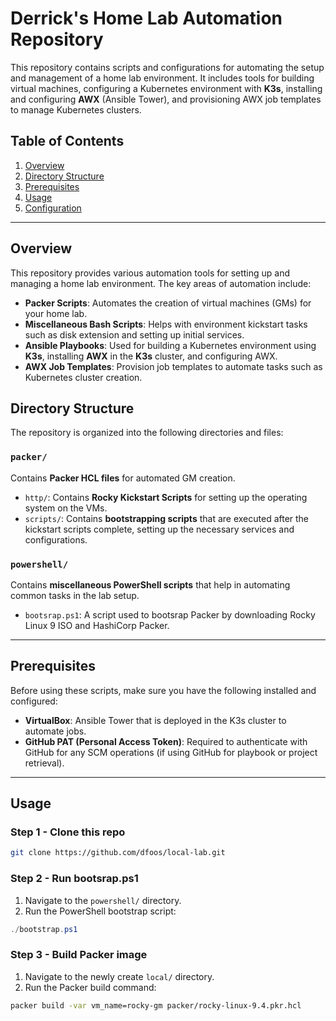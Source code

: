 # Derrick's Home Lab Automation Repository

This repository contains scripts and configurations for automating the setup and management of a home lab environment. It includes tools for building virtual machines, configuring a Kubernetes environment with **K3s**, installing and configuring **AWX** (Ansible Tower), and provisioning AWX job templates to manage Kubernetes clusters.

## Table of Contents
1. [Overview](#overview)
2. [Directory Structure](#directory-structure)
3. [Prerequisites](#prerequisites)
4. [Usage](#usage)
5. [Configuration](#configuration)

---

## Overview

This repository provides various automation tools for setting up and managing a home lab environment. The key areas of automation include:

- **Packer Scripts**: Automates the creation of virtual machines (GMs) for your home lab.
- **Miscellaneous Bash Scripts**: Helps with environment kickstart tasks such as disk extension and setting up initial services.
- **Ansible Playbooks**: Used for building a Kubernetes environment using **K3s**, installing **AWX** in the **K3s** cluster, and configuring AWX.
- **AWX Job Templates**: Provision job templates to automate tasks such as Kubernetes cluster creation.

## Directory Structure

The repository is organized into the following directories and files:

### `packer/`
Contains **Packer HCL files** for automated GM creation.

- `http/`: Contains **Rocky Kickstart Scripts** for setting up the operating system on the VMs.
- `scripts/`: Contains **bootstrapping scripts** that are executed after the kickstart scripts complete, setting up the necessary services and configurations.

### `powershell/`
Contains **miscellaneous PowerShell scripts** that help in automating common tasks in the lab setup.

- `bootsrap.ps1`: A script used to bootsrap Packer by downloading Rocky Linux 9 ISO and HashiCorp Packer.

---

## Prerequisites

Before using these scripts, make sure you have the following installed and configured:

- **VirtualBox**: Ansible Tower that is deployed in the K3s cluster to automate jobs.
- **GitHub PAT (Personal Access Token)**: Required to authenticate with GitHub for any SCM operations (if using GitHub for playbook or project retrieval).


---

## Usage

### Step 1 - Clone this repo
```bash
git clone https://github.com/dfoos/local-lab.git
```                                                                                                                                                                                
### Step 2 - Run bootsrap.ps1
1. Navigate to the `powershell/` directory.
2. Run the PowerShell bootstrap script:                                                                                               
```powershell
./bootstrap.ps1
```                                                                                                       
### Step 3 - Build Packer image
1. Navigate to the newly create `local/` directory.
2. Run the Packer build command:                                                                                               
```bash
packer build -var vm_name=rocky-gm packer/rocky-linux-9.4.pkr.hcl
```
